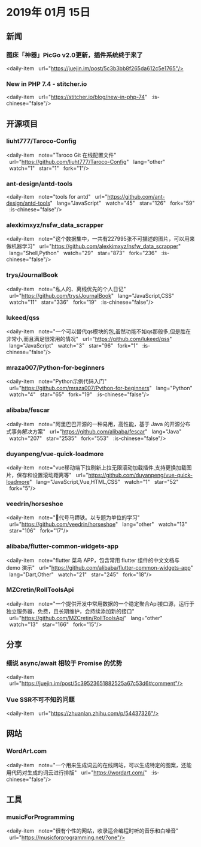 # 2019年 01月 15日

## 新闻

### 图床「神器」PicGo v2.0更新，插件系统终于来了

<daily-item
  url="https://juejin.im/post/5c3b3bb8f265da612c5e1765"/>

### New in PHP 7.4 - stitcher.io

<daily-item
  url="https://stitcher.io/blog/new-in-php-74"
  :is-chinese="false"/>

## 开源项目

### liuht777/Taroco-Config

<daily-item
  note="Taroco Git 在线配置文件"
  url="https://github.com/liuht777/Taroco-Config"
  lang="other"
  watch="1"
  star="1"
  fork="1"/>

### ant-design/antd-tools

<daily-item
  note="tools for antd"
  url="https://github.com/ant-design/antd-tools"
  lang="JavaScript"
  watch="45"
  star="126"
  fork="59"
  :is-chinese="false"/>

### alexkimxyz/nsfw_data_scrapper

<daily-item
  note="这个数据集中，一共有227995张不可描述的图片，可以用来做机器学习"
  url="https://github.com/alexkimxyz/nsfw_data_scrapper"
  lang="Shell,Python"
  watch="29"
  star="873"
  fork="236"
  :is-chinese="false"/>

### trys/JournalBook

<daily-item
  note="私人的、离线优先的个人日记"
  url="https://github.com/trys/JournalBook"
  lang="JavaScript,CSS"
  watch="11"
  star="336"
  fork="19"
  :is-chinese="false"/>

### lukeed/qss

<daily-item
  note="一个可以替代qs模块的包,虽然功能不如qs那般多,但是胜在非常小,而且满足很常用的情况"
  url="https://github.com/lukeed/qss"
  lang="JavaScript"
  watch="3"
  star="96"
  fork="1"
  :is-chinese="false"/>

### mraza007/Python-for-beginners

<daily-item
  note="Python示例代码入门"
  url="https://github.com/mraza007/Python-for-beginners"
  lang="Python"
  watch="4"
  star="65"
  fork="19"
  :is-chinese="false"/>

### alibaba/fescar

<daily-item
  note="阿里巴巴开源的一种易用，高性能，基于 Java 的开源分布式事务解决方案"
  url="https://github.com/alibaba/fescar"
  lang="Java"
  watch="207"
  star="2535"
  fork="553"
  :is-chinese="false"/>

### duyanpeng/vue-quick-loadmore

<daily-item
  note="vue移动端下拉刷新上拉无限滚动加载插件,支持更换加载图片，保存和设置滚动距离等"
  url="https://github.com/duyanpeng/vue-quick-loadmore"
  lang="JavaScript,Vue,HTML,CSS"
  watch="1"
  star="52"
  fork="5"/>

### veedrin/horseshoe

<daily-item
  note="🍧代号马蹄铁。以专题为单位的学习"
  url="https://github.com/veedrin/horseshoe"
  lang="other"
  watch="13"
  star="106"
  fork="17"/>

### alibaba/flutter-common-widgets-app

<daily-item
  note="flutter 菜鸟 APP，包含常用 flutter 组件的中文文档与 demo 演示"
  url="https://github.com/alibaba/flutter-common-widgets-app"
  lang="Dart,Other"
  watch="21"
  star="245"
  fork="18"/>

### MZCretin/RollToolsApi

<daily-item
  note="一个提供开发中常用数据的一个稳定聚合Api接口源，运行于独立服务器，免费，且长期维护，会持续添加新的接口"
  url="https://github.com/MZCretin/RollToolsApi"
  lang="other"
  watch="13"
  star="166"
  fork="15"/>

## 分享

### 细说 async/await 相较于 Promise 的优势

<daily-item
  url="https://juejin.im/post/5c39523651882525a67c53d6#comment"/>

### Vue SSR不可不知的问题

<daily-item
  url="https://zhuanlan.zhihu.com/p/54437326"/>

## 网站

### WordArt.com

<daily-item
  note="一个用来生成词云的在线网站，可以生成特定的图案，还能用代码对生成的词云进行排版"
  url="https://wordart.com/"
  :is-chinese="false"/>

## 工具

### musicForProgramming

<daily-item
  note="很有个性的网站，收录适合编程时听的音乐和白噪音"
  url="https://musicforprogramming.net/?one"/>

<daily-footer/>